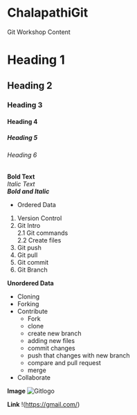 # ChalapathiGit
Git Workshop Content
# Heading 1
## Heading 2
### Heading 3
#### Heading 4
##### Heading 5
###### Heading 6
**Bold Text**  
*Italic Text*  
***Bold and Italic***  
* Ordered Data
1. Version Control
2. Git Intro  
  2.1 Git commands  
  2.2 Create files  
3. Git push
4. Git pull
5. Git commit  
6. Git Branch

**Unordered Data**
- Cloning
- Forking
- Contribute  
  * Fork  
  * clone  
  * create new branch  
  * adding new files  
  * commit changes  
  * push that changes with new branch  
  * compare and pull request
  * merge
- Collaborate 

**Image**
![Gitlogo](https://seeklogo.com/images/G/github-logo-5F384D0265-seeklogo.com.png)

**Link**
!(https://gmail.com/)

